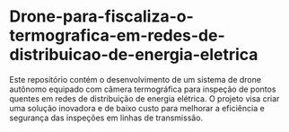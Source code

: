 # Drone-para-fiscaliza-o-termografica-em-redes-de-distribuicao-de-energia-eletrica
Este repositório contém o desenvolvimento de um sistema de drone autônomo equipado com câmera termográfica para inspeção de pontos quentes em redes de distribuição de energia elétrica. O projeto visa criar uma solução inovadora e de baixo custo para melhorar a eficiência e segurança das inspeções em linhas de transmissão.

